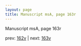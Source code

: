```yaml
---
layout: page
title: Manuscript msA, page 163r
---
```


Manuscript msA, page 163r

prev:  [162v](../162v) | next:  [163v](../163v)